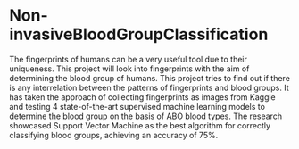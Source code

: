 # Non-invasiveBloodGroupClassification
The fingerprints of humans can be a very useful tool due to their uniqueness. This project will look into fingerprints with the aim of determining the blood group of humans. This project tries to find out if there is any interrelation between the patterns of fingerprints and blood groups. It has taken the approach of collecting fingerprints as images from Kaggle and testing 4 state-of-the-art supervised machine learning models to determine the blood group on the basis of ABO blood types. The research showcased Support Vector Machine as the best algorithm for correctly classifying blood groups, achieving an accuracy of 75%.
